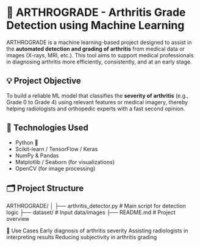 # 🦴 ARTHROGRADE - Arthritis Grade Detection using Machine Learning

ARTHROGRADE is a machine learning-based project designed to assist in the **automated detection and grading of arthritis** from medical data or images (X-rays, MRI, etc.). This tool aims to support medical professionals in diagnosing arthritis more efficiently, consistently, and at an early stage.

## 💡 Project Objective
To build a reliable ML model that classifies the **severity of arthritis** (e.g., Grade 0 to Grade 4) using relevant features or medical imagery, thereby helping radiologists and orthopedic experts with a fast second opinion.

## 🧠 Technologies Used
- Python 🐍
- Scikit-learn / TensorFlow / Keras 
- NumPy & Pandas
- Matplotlib / Seaborn (for visualizations)
- OpenCV (for image processing)

## 🗂️ Project Structure
ARTHROGRADE/
│
├── arthritis_detector.py # Main script for detection logic
├── dataset/ #  Input data/images
├── README.md # Project overview

🏥 Use Cases
Early diagnosis of arthritis severity
Assisting radiologists in interpreting results
Reducing subjectivity in arthritis grading
